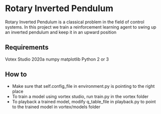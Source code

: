 # Rotary Inverted Pendulum
Rotary Inverted Pendulum is a classical problem in the field of control systems. 
In this project we train a reinforcement learning agent to swing up an inverted pendulum and keep it in an upward position

## Requirements
Votex Studio 2020a
numpy
matplotlib
Python 2 or 3

## How to
- Make sure that self.config_file in environment.py is pointing to the right place
- To train a model using vortex studio, run train.py in the vortex folder
- To playback a trained model, modify q_table_file in playback.py to point to the trained model in vortex/models folder



